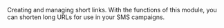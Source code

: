 Creating and managing short links. With the functions of this module, you can shorten long URLs for use in your SMS campaigns.